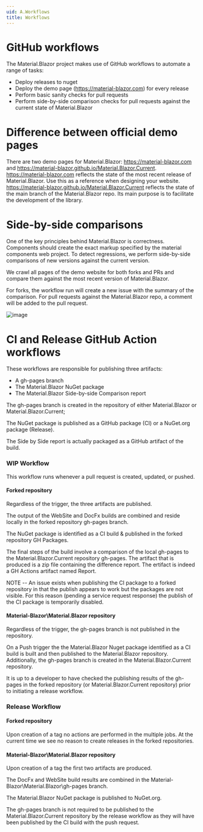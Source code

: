 ```yaml
---
uid: A.Workflows
title: Workflows
---
```

# GitHub workflows

The Material.Blazor project makes use of GitHub workflows to automate a range of tasks:

- Deploy releases to nuget
- Deploy the demo page (https://material-blazor.com) for every release
- Perform basic sanity checks for pull requests
- Perform side-by-side comparison checks for pull requests against the current state of Material.Blazor

# Difference between official demo pages

There are two demo pages for Material.Blazor: https://material-blazor.com and https://material-blazor.github.io/Material.Blazor.Current.
https://material-blazor.com reflects the state of the most recent release of Material.Blazor. Use this as a reference when designing your website. https://material-blazor.github.io/Material.Blazor.Current reflects the state of the main branch of the Material.Blazor repo. Its main purpose is to facilitate the development of the library.

# Side-by-side comparisons

One of the key principles behind Material.Blazor is correctness. Components should create the exact markup specified by the material components web project. To detect regressions, we perform side-by-side comparisons of new versions against the current version.

We crawl all pages of the demo website for both forks and PRs and compare them against the most recent version of Material.Blazor.

For forks, the workflow run will create a new issue with the summary of the comparison.
For pull requests against the Material.Blazor repo, a comment will be added to the pull request.

![image](https://user-images.githubusercontent.com/10850250/111618192-bd20b100-87ec-11eb-82e4-d8b6c772f2b9.png)

# CI and Release GitHub Action workflows

These workflows are responsible for publishing three artifacts:
* A gh-pages branch  
* The Material.Blazor NuGet package 
* The Material.Blazor Side-by-side Comparison report 

The gh-pages branch is created in the repository  of either Material.Blazor or Material.Blazor.Current;

The NuGet package is published as a GitHub package (CI) or a NuGet.org package (Release).

The Side by Side report is actually packaged as a GitHub artifact of the build.

### WIP Workflow

This workflow runs whenever a pull request is created, updated, or pushed.

#### Forked repository

Regardless of the trigger, the  three artifacts are published.

The output of the WebSite and DocFx builds are combined and reside locally in the forked repository gh-pages branch.

The NuGet package is identified as a CI build & published in the forked repository GH Packages. 

The final steps of the build involve a comparison of the local gh-pages to the Material.Blazor.Current repository gh-pages. The artifact that is produced is a zip file containing the difference report. The ertifact is indeed a GH Actions artifact named Report.

NOTE -- An issue exists when publishing the CI package to a forked repository in that the publish appears to work but the packages are not visible. For this reason (pending a service request response) the publish of the CI package is temporarily disabled.

#### Material-Blazor\Material.Blazor repository

Regardless of the trigger, the gh-pages branch is not published in the repository.

On a Push trigger the the Material.Blazor Nuget package identified as a CI build is built and then published to the Material.Blazor repository. Additionally, the gh-pages branch is created in the Material.Blazor.Current repository. 

It is up to a developer to have checked the publishing results of the gh-pages in the forked repository (or Material.Blazor.Current repository) prior to initiating a release workflow.

### Release Workflow

#### Forked repository

Upon creation of a tag no actions are performed in the multiple jobs. At the current time we see no reason to create releases in the forked repositories.

#### Material-Blazor\Material.Blazor repository

Upon creation of a tag the first two artifacts are produced.

The DocFx and WebSite build results are combined in the Material-Blazor\Material.Blazor\gh-pages branch.

The Material.Blazor NuGet package is published to NuGet.org.

The gh-pages branch is not required to be published to the Material.Blazor.Current repository by the release workflow as they will have been published by the CI build with the push request.

